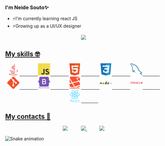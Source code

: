 ### I'm Neide Souto✨

- ⚡I'm currently learning react JS
- ⚡Growing up as a UI/UX designer

<div align="center">
  <a href="https://github.com/NeideSouto">
  <img height="180em" src="https://github-readme-stats.vercel.app/api?username=NeideSouto&show_icons=true&theme=dracula&include_all_commits=true&count_private=true"/>
</div>
  
  
  
  
## My skills :nerd_face:
<div align="center">
    <img height="40" src="https://raw.githubusercontent.com/devicons/devicon/master/icons/java/java-plain.svg">
    &nbsp;&nbsp;&nbsp;&nbsp;&nbsp;&nbsp;&nbsp;&nbsp;&nbsp;&nbsp;&nbsp;&nbsp;&nbsp;
    <img height="40" src="https://raw.githubusercontent.com/devicons/devicon/master/icons/javascript/javascript-original.svg">
    &nbsp;&nbsp;&nbsp;&nbsp;&nbsp;&nbsp;&nbsp;&nbsp;&nbsp;&nbsp;&nbsp;&nbsp;&nbsp;
    <img height="40" src="https://raw.githubusercontent.com/devicons/devicon/master/icons/html5/html5-original.svg">
    &nbsp;&nbsp;&nbsp;&nbsp;&nbsp;&nbsp;&nbsp;&nbsp;&nbsp;&nbsp;&nbsp;&nbsp;&nbsp;
    <img height="40" src="https://raw.githubusercontent.com/devicons/devicon/master/icons/css3/css3-original.svg">
    &nbsp;&nbsp;&nbsp;&nbsp;&nbsp;&nbsp;&nbsp;&nbsp;&nbsp;&nbsp;&nbsp;&nbsp;&nbsp;
    <img height="40" src="https://raw.githubusercontent.com/devicons/devicon/master/icons/mysql/mysql-original.svg">
     &nbsp;&nbsp;&nbsp;&nbsp;&nbsp;&nbsp;&nbsp;&nbsp;&nbsp;&nbsp;&nbsp;&nbsp;&nbsp;
    <img height="40" src="https://raw.githubusercontent.com/devicons/devicon/master/icons/git/git-original.svg">
    &nbsp;&nbsp;&nbsp;&nbsp;&nbsp;&nbsp;&nbsp;&nbsp;&nbsp;&nbsp;&nbsp;&nbsp;&nbsp;
    <img height="40" src="https://raw.githubusercontent.com/devicons/devicon/master/icons/bootstrap/bootstrap-plain-wordmark.svg" >
    &nbsp;&nbsp;&nbsp;&nbsp;&nbsp;&nbsp;&nbsp;&nbsp;&nbsp;&nbsp;&nbsp;&nbsp;&nbsp;
    <img src="https://raw.githubusercontent.com/devicons/devicon/master/icons/laravel/laravel-plain-wordmark.svg" alt="laravel"  height="40"/>
  &nbsp;&nbsp;&nbsp;&nbsp;&nbsp;&nbsp;&nbsp;&nbsp;&nbsp;&nbsp;&nbsp;&nbsp;&nbsp;
  <img src="https://raw.githubusercontent.com/devicons/devicon/master/icons/nodejs/nodejs-original-wordmark.svg" alt="nodejs" height="40"/>
   &nbsp;&nbsp;&nbsp;&nbsp;&nbsp;&nbsp;&nbsp;&nbsp;&nbsp;&nbsp;&nbsp;&nbsp;&nbsp;
  <img src="https://raw.githubusercontent.com/devicons/devicon/master/icons/oracle/oracle-original.svg" alt="oracle" height="40"/>
  &nbsp;&nbsp;&nbsp;&nbsp;&nbsp;&nbsp;&nbsp;&nbsp;&nbsp;&nbsp;&nbsp;&nbsp;&nbsp;
  <img src="https://raw.githubusercontent.com/devicons/devicon/master/icons/react/react-original-wordmark.svg" alt="react" height="40"/>
  &nbsp;&nbsp;&nbsp;&nbsp;&nbsp;&nbsp;&nbsp;&nbsp;&nbsp;&nbsp;&nbsp;&nbsp;&nbsp;
   
</div>

## My contacts :iphone:

<p align="center">
     <a href="https://instagram.com/neilousouto" target="_blank"><img src="https://img.shields.io/badge/-Instagram-%23E4405F?style=for-the-badge&logo=instagram&        logoColor=white" target="_blank"></a>
    &nbsp;&nbsp;&nbsp;&nbsp;&nbsp;&nbsp;&nbsp;&nbsp;&nbsp;
    <a href="mailto:neilousouto@gmail.com">
        <img src="https://img.shields.io/badge/gmail-D14836?&style=for-the-badge&logo=gmail&logoColor=white&link=mailto:mateusaraujo996@gmail.com">
    </a>
    &nbsp;&nbsp;&nbsp;&nbsp;&nbsp;&nbsp;&nbsp;&nbsp;&nbsp;
    <a href="https://www.linkedin.com/in/mateusaraujobarros">
        <a href="https://www.linkedin.com/in/neide-souto-140b0b226/" target="_blank"><img src="https://img.shields.io/badge/-LinkedIn-%230077B5?style=for-the-badge&logo=linkedin&logoColor=white" target="_blank"></a> 
</p>

<p align="center"> 

  ![Snake animation](https://github.com/NeideSouto/NeideSouto/blob/output/github-contribution-grid-snake.svg)
 
</div>  
